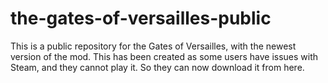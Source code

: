 # the-gates-of-versailles-public
This is a public repository for the Gates of Versailles, with the newest version of the mod. This has been created as some users have issues with Steam, and they cannot play it. So they can now download it from here.
